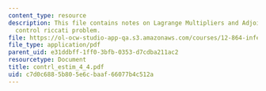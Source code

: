 ```yaml
---
content_type: resource
description: This file contains notes on Lagrange Multipliers and Adjoints, and the
  control riccati problem.
file: https://ol-ocw-studio-app-qa.s3.amazonaws.com/courses/12-864-inference-from-data-and-models-spring-2005/c7d0c6885b805e6cbaaf66077b4c512a_contrl_estim_4_4.pdf
file_type: application/pdf
parent_uid: e31ddbff-1ff0-3bfb-0353-d7cdba211ac2
resourcetype: Document
title: contrl_estim_4_4.pdf
uid: c7d0c688-5b80-5e6c-baaf-66077b4c512a
---
```

